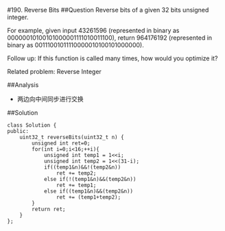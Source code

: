 #190. Reverse Bits
##Question
Reverse bits of a given 32 bits unsigned integer.

For example, given input 43261596 (represented in binary as 00000010100101000001111010011100), return 964176192 (represented in binary as 00111001011110000010100101000000).

Follow up:
If this function is called many times, how would you optimize it?

Related problem: Reverse Integer

##Analysis
* 两边向中间同步进行交换

##Solution
```
class Solution {
public:
    uint32_t reverseBits(uint32_t n) {
        unsigned int ret=0;
        for(int i=0;i<16;++i){
            unsigned int temp1 = 1<<i;
            unsigned int temp2 = 1<<(31-i);
            if((temp1&n)&&!(temp2&n))
                ret += temp2;
            else if(!(temp1&n)&&(temp2&n))
                ret += temp1;
			else if((temp1&n)&&(temp2&n))
				ret += (temp1+temp2);
        }
        return ret;
    }
};
```
